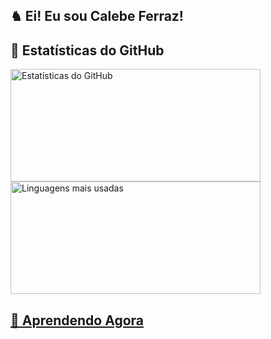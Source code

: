 ## ♞ Ei! Eu sou Calebe Ferraz! 

## 🚀 Estatísticas do GitHub

<div>
<a href="https://github.com/calebeferrazz">
  <img height="180cm" width="400"src="https://github-readme-stats.vercel.app/api?username=calebeferraz&show_icons=true&theme=swift" alt="Estatísticas do GitHub" />
  <img height="180cm" width="400" src="https://github-readme-stats.vercel.app/api/top-langs/?username=calebeferraz&layout=compact&langs_count=7&theme=swift" alt="Linguagens mais usadas" />
</p>
</div>
  
## 🌱 Aprendendo Agora
 

